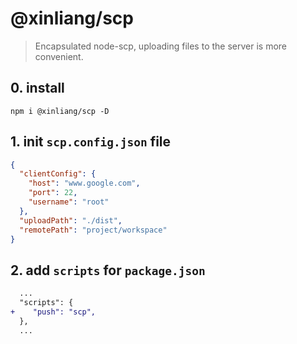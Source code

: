 # @xinliang/scp

> Encapsulated node-scp, uploading files to the server is more convenient.

## 0. install

```shell
npm i @xinliang/scp -D
```

## 1. init `scp.config.json` file

```json
{
  "clientConfig": {
    "host": "www.google.com",
    "port": 22,
    "username": "root"
  },
  "uploadPath": "./dist",
  "remotePath": "project/workspace"
}
```

## 2. add `scripts` for `package.json`

```diff
  ...
  "scripts": {
+    "push": "scp",
  },
  ...
```
